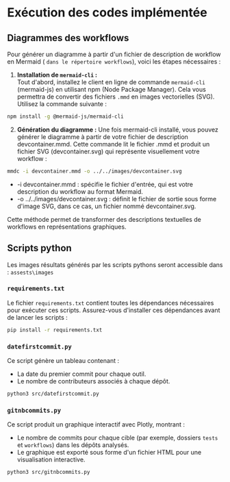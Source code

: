 # Exécution des codes implémentée

## Diagrammes des workflows

Pour générer un diagramme à partir d'un fichier de description de workflow en Mermaid ( `dans le répertoire workflows`), voici les étapes nécessaires :

1. **Installation de `mermaid-cli` :**  
Tout d'abord, installez le client en ligne de commande `mermaid-cli` (mermaid-js) en utilisant npm (Node Package Manager). Cela vous permettra de convertir des fichiers `.mmd` en images vectorielles (SVG). Utilisez la commande suivante :
```bash
npm install -g @mermaid-js/mermaid-cli
```
2. **Génération du diagramme :**
Une fois mermaid-cli installé, vous pouvez générer le diagramme à partir de votre fichier de description devcontainer.mmd. Cette commande lit le fichier .mmd et produit un fichier SVG (devcontainer.svg) qui représente visuellement votre workflow :

```bash
mmdc -i devcontainer.mmd -o ../../images/devcontainer.svg
```

- -i devcontainer.mmd : spécifie le fichier d'entrée, qui est votre description du workflow au format Mermaid.
- -o ../../images/devcontainer.svg : définit le fichier de sortie sous forme d'image SVG, dans ce cas, un fichier nommé devcontainer.svg.

Cette méthode permet de transformer des descriptions textuelles de workflows en représentations graphiques.


## Scripts python

Les images résultats générés par les scripts pythons seront accessible dans : `assests\images`

### `requirements.txt`
Le fichier `requirements.txt` contient toutes les dépendances nécessaires pour exécuter ces scripts. Assurez-vous d'installer ces dépendances avant de lancer les scripts :  
```bash
pip install -r requirements.txt
```

### `datefirstcommit.py`
Ce script génère un tableau contenant :  
- La date du premier commit pour chaque outil.  
- Le nombre de contributeurs associés à chaque dépôt.  
```bash
python3 src/datefirstcommit.py
```

### `gitnbcommits.py`
Ce script produit un graphique interactif avec Plotly, montrant :  
- Le nombre de commits pour chaque cible (par exemple, dossiers `tests` et `workflows`) dans les dépôts analysés.  
- Le graphique est exporté sous forme d'un fichier HTML pour une visualisation interactive.

```bash
python3 src/gitnbcommits.py
```


